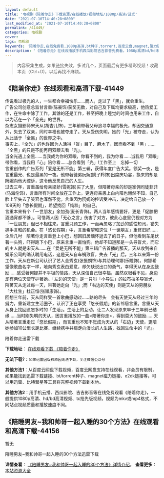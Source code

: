 ```yaml
---
layout: default
title: '电视剧《陪着你走》下载资源/在线播放/视频地址/1080p/高清/蓝光'
date: "2021-07-10T14:40:28+0800"
last_modified_at: "2021-07-10T14:40:28+0800"
permalink: /41449/
categories: 电视剧
cover:
tags: 电视剧
keywords: '陪着你走,在线免费看,1080p高清,bt种子,torrent,百度云盘,magnet,磁力链,迅雷下载资源'
description: '《陪着你走》在线云播放手机西瓜影院吉吉影音免费看，1080p高清bd/hd未删减完整版和tc抢先枪版，mkv/mp4格式，附带bt/torrent种子、magnet/磁力链、百度云盘、网盘资源迅雷下载链接'
---
```


>内容采集生成，如果链接失效，多试几个，页面最后有更多精彩视频！收藏本页（Ctrl+D)，以后再找不麻烦。


## 《陪着你走》在线观看和高清下载-41449

传说看过极光的人，一生都会幸福快乐&hellip;…而人，走过了「黑」，就会重生。<br />广告公司创意总监甘言重(陈豪饰)获奖无数，对自己及下属均要求极高，他热爱工作，在生命中除了工作，其馀的还是工作，甚至把晚上睡觉的时间也用来工作，自以为活在一个「全光」的世界。<br />杂志女摄影师宋天从(胡杏儿饰)，三年前带著父母追寻幸福的极光，却因交通意外，失去了双亲，同时幸福也被夺走了。天从受伤失明，她的「光」被夺走，认为从此活于「全黑」的世界之中。<br />事实上，「全光」的也许因为人活得「盲」目了、麻木了，因而看不到「黑」&hellip;…「全黑」的只是不能再用双眼去看「光」。<br />当全光遇上全黑&hellip;…当我成为你的双眼，你看不到的，我为你看&hellip;…当我用「双眼」带你看，当我用「心」陪你看……总会看到「光」!工作至上　忘掉一切<br />言重创作的广告系列「爱是无所不能」第三辑，获得年度广告大奖。领奖一夜，是言重最光、也是最黑的一夜。他带著徒弟阮婉(姚子羚饰)出席庆功宴，换来的却是阮婉向他大控诉，这令他反思自己的人生。<br />过去三年，言重虽给母亲梁娇(雪妮饰)买了大屋，但陪著母亲的却是家佣司徒菲菲(马海伦饰)，言重所有时间全放在工作上，更连母亲患上白内障也懵然不知，自己脸上早失去了笑容也浑然不觉。言重因为阮婉的控诉受冲击，决定给自己放一个108天的「悠长假期」，希望找回「纯粹」的自己。<br />言重本来有个「一世朋友」余加劲(麦长青饰)。两人当年感情要好，更是「促膝把酒通宵都不够」。可惜两人因「无心之言」伤害了对方，彼此心底里仍视对方为「一世朋友」但已不相往来。言重只顾工作，一而再忽略了加劲的感性短讯，错失握手言和的机会。在「悠长假期」中，言重希望和这位「一世朋友」重修旧好&hellip;…企后几吋　陪著你走言重登上小巴，想回旧居缅怀逝去了的日子，但他看到车尾伏著一头狗，吓得跑下小巴，原来言重一直怕狗。他却不知道那是一头导盲犬，而它的主人就是宋天从……在「爱是无所不能」第三辑广告首播的那天，天从收到来自娱乐公司的确认聘用电话，这是天从自车祸致盲，失去「光」后，三年以来第一份工作。天从在新公司认识了艺人金秀玄(张振朗饰)与其助理何娜(乐瞳饰)。何娜希望像歌曲名字一样，地向秀玄表白爱意，却欠缺说出口的勇气，幸得天从在身边鼓励&hellip;…感受著何娜并不平坦的情路，天从深信自己很幸福，虽然双眼看不见，身边却有两位天使守护著她。「左边的天使」是一只叫「小导生」的拉布拉多导盲犬，陪著天从走过每一天，带著她走向「光」;而「右边的天使」则是天从的男朋友「大杜生」杜正恒(张頴康饰)。<br />回想三年前，天从同样受一首歌曲感动过……路的尽头　会有天使天从经过三年的努力，重新建立生活圈子，认识了正在享受「悠长假期」的新邻居言重。言重从天从身上找回遗忘多时的「生活」。生活上的互动，让二人发现原来早于三年前已结缘&hellip;…当时刚失明的天从，因言重播放的一曲<陪著你走>，得到莫大的鼓励……天从陪著言重走过「悠长假期」，而言重也不知不觉成为天从的「右边」天使，更陪她参加10公里长跑比赛、继续携手并肩走向漫长的人生路，找回生命中的「光」。<!---剧情end--->


陪着你走迅雷下载

**下载地址**： [在线观看下载 《陪着你走》](https://www.993dy.com//vod-detail-id-10830.html) 


**无法下载?**：`如果迅雷因版权原因无法下载，关注微信公众号 `

**其他方法1**：从百度云网盘下载视频，百度云网盘支持在线观看，非会员有限制，如果能找到迅雷下载链接、bt/torrent种子、magnet磁力链接、e2dk链接等，可以用迅雷、比特彗星等工具将完整视频下载到本地。

**其他方法2**：用手机云播、西瓜影院、吉吉影音等在线免费观看《陪着你走》，一般提供1080p高清、hd/bd高清视频、tc抢先版视频，视频为mkv或mp4格式，不同站点视频质量和播放速度不同。


## 《陪睡男友~我和帅哥一起入睡的30个方法》在线观看和高清下载-44156

暂无


陪睡男友~我和帅哥一起入睡的30个方法迅雷下载

**详情查看**： [《陪睡男友~我和帅哥一起入睡的30个方法》详情介绍](/movie/44156/)， **查看更多**：[本站资源大全](/movie/t/all/)

